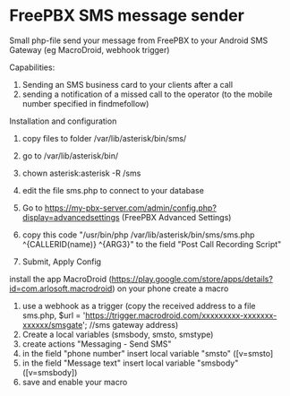 # FreePBX SMS message sender
Small php-file send your message from FreePBX to your Android SMS Gateway (eg MacroDroid, webhook trigger)

Capabilities:
1. Sending an SMS business card to your clients after a call
2. sending a notification of a missed call to the operator (to the mobile number specified in findmefollow)

Installation and configuration

1. copy files to folder /var/lib/asterisk/bin/sms/
2. go to /var/lib/asterisk/bin/
3. chown asterisk:asterisk -R /sms
4. edit the file sms.php to connect to your database

5. Go to https://my-pbx-server.com/admin/config.php?display=advancedsettings  (FreePBX Advanced Settings)
6. copy this code "/usr/bin/php /var/lib/asterisk/bin/sms/sms.php ^{CALLERID(name)} ^{ARG3}"  to the field  "Post Call Recording Script"
7. Submit, Apply Config


install the app MacroDroid (https://play.google.com/store/apps/details?id=com.arlosoft.macrodroid) on your phone 
create a macro 

1. use a webhook as a trigger (copy the received address to a file sms.php, $url = 'https://trigger.macrodroid.com/xxxxxxxxx-xxxxxxx-xxxxxx/smsgate'; //sms gateway address)
2. Create a local variables (smsbody, smsto, smstype)
3. create actions "Messaging - Send SMS" 
4. in the field "phone number" insert local variable "smsto" ([v=smsto]
5. in the field "Message text" insert local variable "smsbody" ([v=smsbody])
6. save and enable your macro

